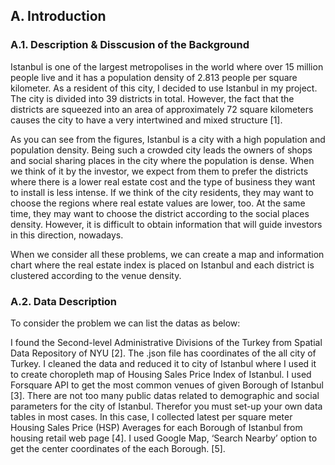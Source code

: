 ## A. Introduction


### A.1. Description & Disscusion of the Background

Istanbul is one of the largest metropolises in the world where over 15 million people live and it has a population density of 2.813 people per square kilometer. As a resident of this city, I decided to use Istanbul in my project. The city is divided into 39 districts in total. However, the fact that the districts are squeezed into an area of approximately 72 square kilometers causes the city to have a very intertwined and mixed structure [1].

As you can see from the figures, Istanbul is a city with a high population and population density. Being such a crowded city leads the owners of shops and social sharing places in the city where the population is dense. When we think of it by the investor, we expect from them to prefer the districts where there is a lower real estate cost and the type of business they want to install is less intense. If we think of the city residents, they may want to choose the regions where real estate values are lower, too. At the same time, they may want to choose the district according to the social places density. However, it is difficult to obtain information that will guide investors in this direction, nowadays.

When we consider all these problems, we can create a map and information chart where the real estate index is placed on Istanbul and each district is clustered according to the venue density.


### A.2. Data Description
To consider the problem we can list the datas as below:

I found the Second-level Administrative Divisions of the Turkey from Spatial Data Repository of NYU [2]. The .json file has coordinates of the all city of Turkey. I cleaned the data and reduced it to city of Istanbul where I used it to create choropleth map of Housing Sales Price Index of Istanbul.
I used Forsquare API to get the most common venues of given Borough of Istanbul [3].
There are not too many public datas related to demographic and social parameters for the city of Istanbul. Therefor you must set-up your own data tables in most cases. In this case, I collected latest per square meter Housing Sales Price (HSP) Averages for each Borough of Istanbul from housing retail web page [4].
I used Google Map, ‘Search Nearby’ option to get the center coordinates of the each Borough. [5].
